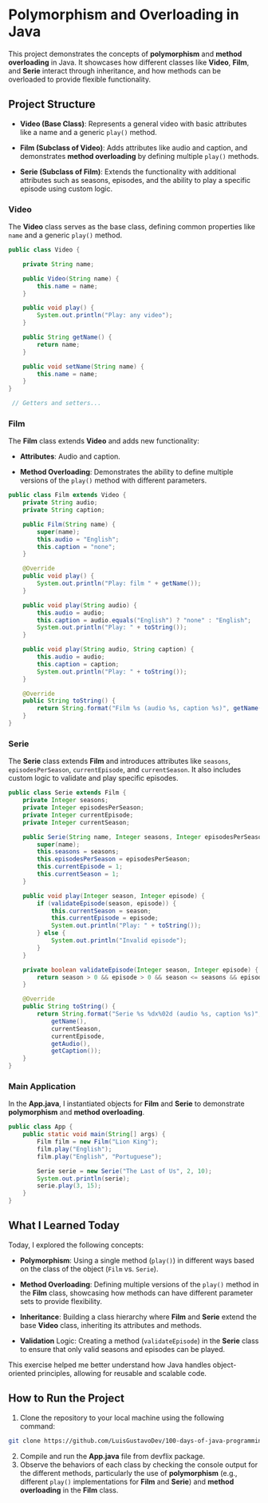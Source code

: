 # Polymorphism and Overloading in Java

This project demonstrates the concepts of **polymorphism** and **method overloading** in Java. It showcases how different classes like **Video**, **Film**, and **Serie** interact through inheritance, and how methods can be overloaded to provide flexible functionality.

## Project Structure

- **Video (Base Class)**: Represents a general video with basic attributes like a name and a generic `play()` method.

- **Film (Subclass of Video)**: Adds attributes like audio and caption, and demonstrates **method overloading** by defining multiple `play()` methods.

- **Serie (Subclass of Film)**: Extends the functionality with additional attributes such as seasons, episodes, and the ability to play a specific episode using custom logic.

### Video

The **Video** class serves as the base class, defining common properties like `name` and a generic `play()` method.

```java
public class Video {

    private String name;

    public Video(String name) {
        this.name = name;
    }

    public void play() {
        System.out.println("Play: any video");
    }

    public String getName() {
        return name;
    }

    public void setName(String name) {
        this.name = name;
    }
}

 // Getters and setters...

```

### Film

The **Film** class extends **Video** and adds new functionality:

- **Attributes**: Audio and caption.

- **Method Overloading**: Demonstrates the ability to define multiple versions of the `play()` method with different parameters.

```java
public class Film extends Video {
    private String audio;
    private String caption;

    public Film(String name) {
        super(name);
        this.audio = "English";
        this.caption = "none"; 
    }

    @Override
    public void play() {
        System.out.println("Play: film " + getName());
    }

    public void play(String audio) {
        this.audio = audio;
        this.caption = audio.equals("English") ? "none" : "English";
        System.out.println("Play: " + toString());
    }

    public void play(String audio, String caption) {
        this.audio = audio;
        this.caption = caption;
        System.out.println("Play: " + toString());
    }

    @Override
    public String toString() {
        return String.format("Film %s (audio %s, caption %s)", getName(), audio, caption);
    }
}
```

### Serie

The **Serie** class extends **Film** and introduces attributes like `seasons`, `episodesPerSeason`, `currentEpisode`, and `currentSeason`. It also includes custom logic to validate and play specific episodes.

```java
public class Serie extends Film {
    private Integer seasons;
    private Integer episodesPerSeason;
    private Integer currentEpisode;
    private Integer currentSeason;

    public Serie(String name, Integer seasons, Integer episodesPerSeason) {
        super(name);
        this.seasons = seasons;
        this.episodesPerSeason = episodesPerSeason;
        this.currentEpisode = 1;
        this.currentSeason = 1;
    }

    public void play(Integer season, Integer episode) {
        if (validateEpisode(season, episode)) {
            this.currentSeason = season;
            this.currentEpisode = episode;
            System.out.println("Play: " + toString());
        } else {
            System.out.println("Invalid episode");
        }
    }

    private boolean validateEpisode(Integer season, Integer episode) {
        return season > 0 && episode > 0 && season <= seasons && episode <= episodesPerSeason;
    }

    @Override
    public String toString() {
        return String.format("Serie %s %dx%02d (audio %s, caption %s)",
            getName(),
            currentSeason,
            currentEpisode,
            getAudio(),
            getCaption());
    }
}
```

### Main Application

In the **App.java**, I instantiated objects for **Film** and **Serie** to demonstrate **polymorphism** and **method overloading**.

```java
public class App {
    public static void main(String[] args) {
        Film film = new Film("Lion King");
        film.play("English");
        film.play("English", "Portuguese");

        Serie serie = new Serie("The Last of Us", 2, 10);
        System.out.println(serie);
        serie.play(3, 15);
    }
}
```

## What I Learned Today
Today, I explored the following concepts:

- **Polymorphism**: Using a single method (`play()`) in different ways based on the class of the object (`Film` vs. `Serie`).

- **Method Overloading**: Defining multiple versions of the `play()` method in the **Film** class, showcasing how methods can have different parameter sets to provide flexibility.

- **Inheritance**: Building a class hierarchy where **Film** and **Serie** extend the base **Video** class, inheriting its attributes and methods.

- **Validation** Logic: Creating a method (`validateEpisode`) in the **Serie** class to ensure that only valid seasons and episodes can be played.

This exercise helped me better understand how Java handles object-oriented principles, allowing for reusable and scalable code.

## How to Run the Project

1. Clone the repository to your local machine using the following command:
```bash
git clone https://github.com/LuisGustavoDev/100-days-of-java-programming.git
```
2. Compile and run the **App.java** file from devflix package.
3. Observe the behaviors of each class by checking the console output for the different methods, particularly the use of **polymorphism** (e.g., different `play()` implementations for **Film** and **Serie**) and **method overloading** in the **Film** class.